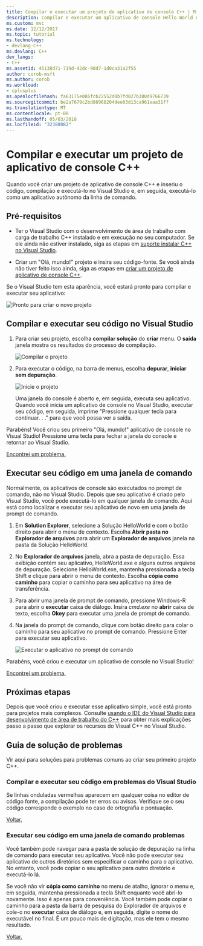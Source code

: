 ```yaml
---
title: Compilar e executar um projeto de aplicativo de console C++ | Microsoft Docs
description: Compilar e executar um aplicativo de console Hello World no Visual C++
ms.custom: mvc
ms.date: 12/12/2017
ms.topic: tutorial
ms.technology:
- devlang-C++
ms.devlang: C++
dev_langs:
- C++
ms.assetid: 45138d71-719d-42dc-90d7-1d0ca31a2f55
author: corob-msft
ms.author: corob
ms.workload:
- cplusplus
ms.openlocfilehash: fa63175e086fcb22552d0b7fd027b380d9766739
ms.sourcegitcommit: be2a7679c2bd80968204dee03d13ca961eaa31ff
ms.translationtype: MT
ms.contentlocale: pt-BR
ms.lasthandoff: 05/03/2018
ms.locfileid: "32388082"
---
```

# <a name="build-and-run-a-c-console-app-project"></a>Compilar e executar um projeto de aplicativo de console C++

Quando você criar um projeto de aplicativo de console C++ e inseriu o código, compilação e executá-lo no Visual Studio e, em seguida, executá-lo como um aplicativo autônomo da linha de comando.

## <a name="prerequisites"></a>Pré-requisitos

- Ter o Visual Studio com o desenvolvimento de área de trabalho com carga de trabalho C++ instalado e em execução no seu computador. Se ele ainda não estiver instalado, siga as etapas em [suporte instalar C++ no Visual Studio](../build/vscpp-step-0-installation.md).

- Criar um "Olá, mundo!" projeto e insira seu código-fonte. Se você ainda não tiver feito isso ainda, siga as etapas em [criar um projeto de aplicativo de console C++](../build/vscpp-step-1-create.md).

Se o Visual Studio tem esta aparência, você estará pronto para compilar e executar seu aplicativo:

   ![Pronto para criar o novo projeto](../build/media/vscpp-ready-to-build.png "pronto para criar o novo projeto")

## <a name="build-and-run-your-code-in-visual-studio"></a>Compilar e executar seu código no Visual Studio

1. Para criar seu projeto, escolha **compilar solução** do **criar** menu. O **saída** janela mostra os resultados do processo de compilação.

   ![Compilar o projeto](../build/media/vscpp-build-solution.gif "compilar o projeto")

1. Para executar o código, na barra de menus, escolha **depurar**, **iniciar sem depuração**.

   ![Inicie o projeto](../build/media/vscpp-start-without-debugging.gif "iniciar o projeto")

    Uma janela do console é aberto e, em seguida, executa seu aplicativo. Quando você inicia um aplicativo de console no Visual Studio, executar seu código, em seguida, imprime "Pressione qualquer tecla para continuar. . ." para que você possa ver a saída.

Parabéns! Você criou seu primeiro "Olá, mundo!" aplicativo de console no Visual Studio! Pressione uma tecla para fechar a janela do console e retornar ao Visual Studio.

[Encontrei um problema.](#build-and-run-your-code-in-visual-studio-issues)

## <a name="run-your-code-in-a-command-window"></a>Executar seu código em uma janela de comando

Normalmente, os aplicativos de console são executados no prompt de comando, não no Visual Studio. Depois que seu aplicativo é criado pelo Visual Studio, você pode executá-lo em qualquer janela de comando. Aqui está como localizar e executar seu aplicativo de novo em uma janela de prompt de comando.

1. Em **Solution Explorer**, selecione a Solução HelloWorld e com o botão direito para abrir o menu de contexto. Escolha **Abrir pasta no Explorador de arquivos** para abrir um **Explorador de arquivos** janela na pasta da Solução HelloWorld.

1. No **Explorador de arquivos** janela, abra a pasta de depuração. Essa exibição contém seu aplicativo, HelloWorld.exe e alguns outros arquivos de depuração. Selecione HelloWorld.exe, mantenha pressionada a tecla Shift e clique para abrir o menu de contexto. Escolha **cópia como caminho** para copiar o caminho para seu aplicativo na área de transferência.

1. Para abrir uma janela de prompt de comando, pressione Windows-R para abrir o **executar** caixa de diálogo. Insira *cmd.exe* no **abrir** caixa de texto, escolha **Okey** para executar uma janela de prompt de comando.

1. Na janela do prompt de comando, clique com botão direito para colar o caminho para seu aplicativo no prompt de comando. Pressione Enter para executar seu aplicativo.

   ![Executar o aplicativo no prompt de comando](../build/media/vscpp-run-in-cmd.gif "executar o aplicativo no prompt de comando")

Parabéns, você criou e executar um aplicativo de console no Visual Studio!

[Encontrei um problema.](#run-your-code-in-a-command-window-issues)

## <a name="next-steps"></a>Próximas etapas

Depois que você criou e executar esse aplicativo simple, você está pronto para projetos mais complexos. Consulte [usando o IDE do Visual Studio para desenvolvimento de área de trabalho do C++](../ide/using-the-visual-studio-ide-for-cpp-desktop-development.md) para obter mais explicações passo a passo que explorar os recursos do Visual C++ no Visual Studio.

## <a name="troubleshooting-guide"></a>Guia de solução de problemas

Vir aqui para soluções para problemas comuns ao criar seu primeiro projeto C++.

### <a name="build-and-run-your-code-in-visual-studio-issues"></a>Compilar e executar seu código em problemas do Visual Studio

Se linhas onduladas vermelhas aparecem em qualquer coisa no editor de código fonte, a compilação pode ter erros ou avisos. Verifique se o seu código corresponde o exemplo no caso de ortografia e pontuação.

[Voltar.](#build-and-run-your-code-in-visual-studio)

### <a name="run-your-code-in-a-command-window-issues"></a>Executar seu código em uma janela de comando problemas

Você também pode navegar para a pasta de solução de depuração na linha de comando para executar seu aplicativo. Você não pode executar seu aplicativo de outros diretórios sem especificar o caminho para o aplicativo. No entanto, você pode copiar o seu aplicativo para outro diretório e executá-lo lá.

Se você não vir **cópia como caminho** no menu de atalho, ignorar o menu e, em seguida, mantenha pressionada a tecla Shift enquanto você abri-lo novamente. Isso é apenas para conveniência. Você também pode copiar o caminho para a pasta da barra de pesquisa do Explorador de arquivos e cole-o no **executar** caixa de diálogo e, em seguida, digite o nome do executável no final. É um pouco mais de digitação, mas ele tem o mesmo resultado.

[Voltar.](#run-your-code-in-a-command-window)


<iframe src="" height="0" width="0" frameborder="0" name="frameTarget" />
